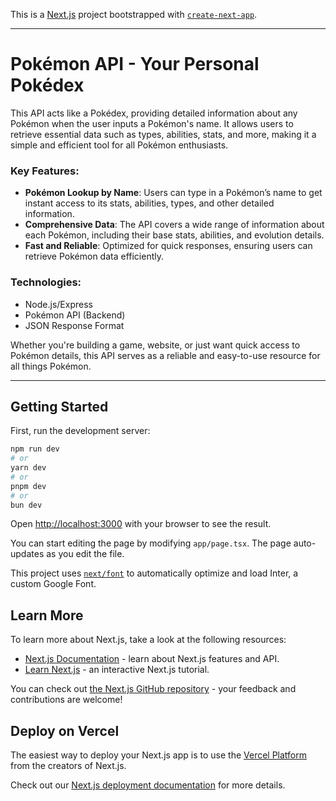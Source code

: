 This is a [Next.js](https://nextjs.org/) project bootstrapped with [`create-next-app`](https://github.com/vercel/next.js/tree/canary/packages/create-next-app).

---

# Pokémon API - Your Personal Pokédex

This API acts like a Pokédex, providing detailed information about any Pokémon when the user inputs a Pokémon's name. It allows users to retrieve essential data such as types, abilities, stats, and more, making it a simple and efficient tool for all Pokémon enthusiasts.

### Key Features:
- **Pokémon Lookup by Name**: Users can type in a Pokémon’s name to get instant access to its stats, abilities, types, and other detailed information.
- **Comprehensive Data**: The API covers a wide range of information about each Pokémon, including their base stats, abilities, and evolution details.
- **Fast and Reliable**: Optimized for quick responses, ensuring users can retrieve Pokémon data efficiently.

### Technologies:
- Node.js/Express
- Pokémon API (Backend)
- JSON Response Format

Whether you're building a game, website, or just want quick access to Pokémon details, this API serves as a reliable and easy-to-use resource for all things Pokémon.

---

## Getting Started

First, run the development server:

```bash
npm run dev
# or
yarn dev
# or
pnpm dev
# or
bun dev
```

Open [http://localhost:3000](http://localhost:3000) with your browser to see the result.

You can start editing the page by modifying `app/page.tsx`. The page auto-updates as you edit the file.

This project uses [`next/font`](https://nextjs.org/docs/basic-features/font-optimization) to automatically optimize and load Inter, a custom Google Font.

## Learn More

To learn more about Next.js, take a look at the following resources:

- [Next.js Documentation](https://nextjs.org/docs) - learn about Next.js features and API.
- [Learn Next.js](https://nextjs.org/learn) - an interactive Next.js tutorial.

You can check out [the Next.js GitHub repository](https://github.com/vercel/next.js/) - your feedback and contributions are welcome!

## Deploy on Vercel

The easiest way to deploy your Next.js app is to use the [Vercel Platform](https://vercel.com/new?utm_medium=default-template&filter=next.js&utm_source=create-next-app&utm_campaign=create-next-app-readme) from the creators of Next.js.

Check out our [Next.js deployment documentation](https://nextjs.org/docs/deployment) for more details.

